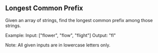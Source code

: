 ## Longest Common Prefix

Given an array of strings, find the longest common prefix among those strings.

Example:
Input: ["flower", "flow", "flight"]
Output: "fl"

Note: All given inputs are in lowercase letters only.